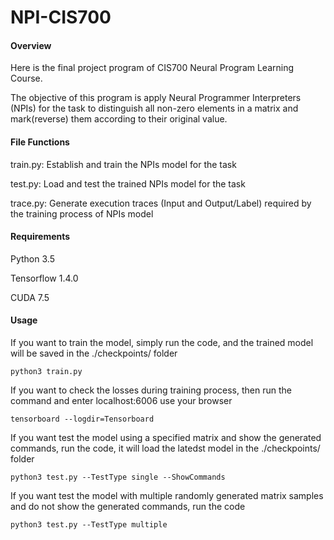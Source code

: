# NPI-CIS700

#### Overview
Here is the final project program of CIS700 Neural Program Learning Course.

The objective of this program is apply Neural Programmer Interpreters (NPIs) for the task to distinguish all non-zero elements in a matrix and mark(reverse) them according to their original value.

#### File Functions
train.py: Establish and train the NPIs model for the task

test.py: Load and test the trained NPIs model for the task

trace.py: Generate execution traces (Input and Output/Label) required by the training process of NPIs model

#### Requirements
Python 3.5

Tensorflow 1.4.0

CUDA 7.5

#### Usage
If you want to train the model, simply run the code, and the trained model will be saved in the ./checkpoints/ folder
```
python3 train.py
```

If you want to check the losses during training process, then run the command and enter localhost:6006 use your browser
```
tensorboard --logdir=Tensorboard
```

If you want test the model using a specified matrix and show the generated commands, run the code, it will load the latedst model in the ./checkpoints/ folder
```
python3 test.py --TestType single --ShowCommands
```

If you want test the model with multiple randomly generated matrix samples and do not show the generated commands, run the code
```
python3 test.py --TestType multiple
```
